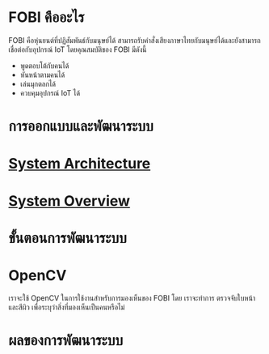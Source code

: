 # FOBI คืออะไร
 FOBI คือหุ่นยนต์ที่ปฏิสัมพันธ์กับมนุษย์ได้ สามารถรับคำสั่งเสียงภาษาไทยกับมนุษย์ได้และยังสามารถเชื่อต่อกับอุปกรณ์ IoT โดยคุณสมบัติของ FOBI มีดังนี้  
 - พูดตอบโต้กับคนได้
 - หันหน้าตามคนได้
 - เล่นมุกตลกได้
 - ควบคุมอุปกรณ์ IoT ได้
 # การออกแบบและพัฒนาระบบ
 # [System Architecture](https://github.com/5A681/Blog_-/blob/main/Architechture.md)
 
 # [System Overview](https://github.com/5A681/Blog_-/blob/main/SystemOverview.md)
 
 # ขั้นตอนการพัฒนาระบบ
 # OpenCV
  เราจะใช้ OpenCV ในการใช้งานสำหรับการมองเห็นของ FOBI
  โดย เราจะทำการ ตรวจจับใบหน้าและสีผิว เพื่อระบุว่าสิ่งที่มองเห็นเป็นคนหรือไม่
   
   # ผลของการพัฒนาระบบ
   
     
